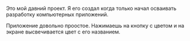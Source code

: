 Это мой давний проект. Я его создал когда только начал осваивать разработку компьютерных приложений.

Приложение довольно проостое. Нажимаешь на кнопку с цветом и на экране  высвечивается цвет с его названием.
